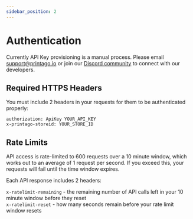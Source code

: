 ```yaml
---
sidebar_position: 2
---
```


# Authentication

Currently API Key provisioning is a manual process.  Please email support@printago.io or join our [Discord community](https://discord.gg/RCFA2u99De) to connect with our developers.

## Required HTTPS Headers

You must include 2 headers in your requests for them to be authenticated properly:

`authorization: ApiKey YOUR_API_KEY`  
`x-printago-storeid: YOUR_STORE_ID`

## Rate Limits

API access is rate-limited to 600 requests over a 10 minute window, which works out to an average of 1 request per second.  If you exceed this, your requests will fail until the time window expires.  

Each API response includes 2 headers:

`x-ratelimit-remaining` - the remaining number of API calls left in your 10 minute window before they reset  
`x-ratelimit-reset` - how many seconds remain before your rate limit window resets